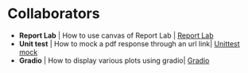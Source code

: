 # Collaborators
- **Report Lab** | How to use canvas of Report Lab | [Report Lab](https://vonkunesnewton.medium.com/generating-pdfs-with-reportlab-ced3b04aedef)
- **Unit test** | How to mock a pdf response through an url link| [Unittest mock](https://docs.python.org/3/library/unittest.mock.html)
- **Gradio** | How to display various plots using gradio| [Gradio](https://www.gradio.app/guides/creating-plots)

